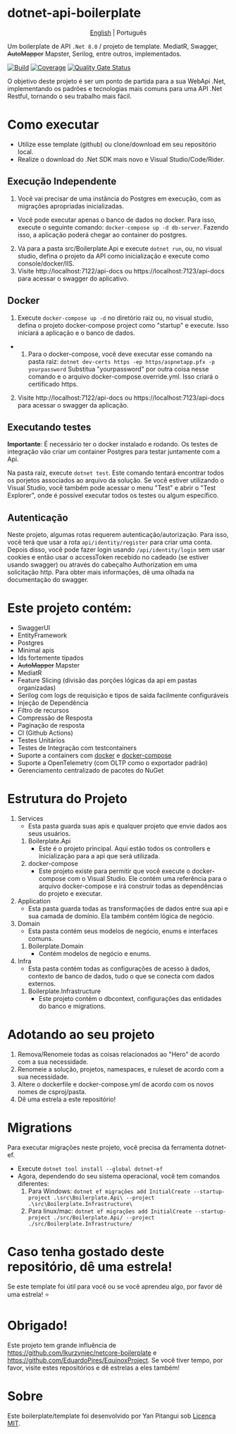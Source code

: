 # dotnet-api-boilerplate
<p align="center">
  <a href="https://github.com/yanpitangui/dotnet-api-boilerplate/tree/main/README.md">English</a> |
  <span>Português</span>
</p>

Um boilerplate de API ``.Net 8.0`` / projeto de template. MediatR, Swagger, ~~AutoMapper~~ Mapster, Serilog, entre outros, implementados.

[![Build](https://github.com/yanpitangui/dotnet-api-boilerplate/actions/workflows/build.yml/badge.svg)](https://github.com/yanpitangui/dotnet-api-boilerplate/actions/workflows/build.yml)
[![Coverage](https://sonarcloud.io/api/project_badges/measure?project=yanpitangui_dotnet-api-boilerplate&metric=coverage)](https://sonarcloud.io/dashboard?id=yanpitangui_dotnet-api-boilerplate)
[![Quality Gate Status](https://sonarcloud.io/api/project_badges/measure?project=yanpitangui_dotnet-api-boilerplate&metric=alert_status)](https://sonarcloud.io/dashboard?id=yanpitangui_dotnet-api-boilerplate)

O objetivo deste projeto é ser um ponto de partida para a sua WebApi .Net, implementando os padrões e tecnologias mais comuns para uma API .Net Restful, tornando o seu trabalho mais fácil.

# Como executar
- Utilize esse template (github) ou clone/download em seu repositório local.
- Realize o download do .Net SDK mais novo e Visual Studio/Code/Rider.

## Execução Independente
1. Você vai precisar de uma instância do Postgres em execução, com as migrações apropriadas inicializadas.
- Você pode executar apenas o banco de dados no docker. Para isso, execute o seguinte comando: ``docker-compose up -d db-server``. Fazendo isso, a aplicação poderá chegar ao container do postgres.
2. Vá para a pasta src/Boilerplate.Api e execute ``dotnet run``, ou, no visual studio, defina o projeto da API como inicialização e execute como console/docker/IIS.
3. Visite http://localhost:7122/api-docs ou https://localhost:7123/api-docs para acessar o swagger do aplicativo.

## Docker
1. Execute ``docker-compose up -d`` no diretório raiz ou, no visual studio, defina o projeto docker-compose project como "startup" e execute. Isso iniciará a aplicação e o banco de dados.
 - 1. Para o docker-compose, você deve executar esse comando na pasta raiz: ``dotnet dev-certs https -ep https/aspnetapp.pfx -p yourpassword``
		Substitua "yourpassword" por outra coisa nesse comando e o arquivo docker-compose.override.yml.
Isso criará o certificado https.
2. Visite http://localhost:7122/api-docs ou https://localhost:7123/api-docs para acessar o swagger da aplicação.

## Executando testes

**Importante**: É necessário ter o docker instalado e rodando. Os testes de integração vão criar um container Postgres para testar juntamente com a Api.

Na pasta raiz, execute ``dotnet test``. Este comando tentará encontrar todos os porjetos associados ao arquivo da solução.
Se você estiver utilizando o Visual Studio, você também pode acessar o menu "Test" e abrir o "Test Explorer", onde é possível executar todos os testes ou algum específico.

## Autenticação
Neste projeto, algumas rotas requerem autenticação/autorização. Para isso, você terá que usar a rota ``api/identity/register`` para criar uma conta.
Depois disso, você pode fazer login usando ``/api/identity/login`` sem usar cookies e então usar o accessToken recebido no cadeado (se estiver usando swagger) ou através do cabeçalho Authorization em uma solicitação http.
Para obter mais informações, dê uma olhada na documentação do swagger.

# Este projeto contém:
- SwaggerUI
- EntityFramework
- Postgres
- Minimal apis
- Ids fortemente tipados
- ~~AutoMapper~~ Mapster
- MediatR
- Feature Slicing (divisão das porções lógicas da api em pastas organizadas)
- Serilog com logs de requisição e tipos de saída facilmente configuráveis
- Injeção de Dependência
- Filtro de recursos
- Compressão de Resposta
- Paginação de resposta
- CI (Github Actions)
- Testes Unitários
- Testes de Integração com testcontainers
- Suporte a containers com [docker](src/Boilerplate.Api/dockerfile) e [docker-compose](docker-compose.yml)
- Suporte a OpenTelemetry (com OLTP como o exportador padrão)
- Gerenciamento centralizado de pacotes do NuGet

# Estrutura do Projeto
1. Services
	- Esta pasta guarda suas apis e qualquer projeto que envie dados aos seus usuários.
	1. Boilerplate.Api
		- Este é o projeto principal. Aqui estão todos os controllers e inicialização para a api que será utilizada.
	2. docker-compose
		- Este projeto existe para permitir que você execute o docker-compose com o Visual Studio. Ele contém uma referência para o arquivo docker-compose e irá construir todas as dependências do projeto e executar.
2. Application
	- Esta pasta guarda todas as transformações de dados entre sua api e sua camada de domínio. Ela também contém lógica de negócio.
3. Domain
	- Esta pasta contém seus modelos de negócio, enums e interfaces comuns.
	1. Boilerplate.Domain
		- Contém modelos de negócio e enums.
4. Infra
	- Esta pasta contém todas as configurações de acesso à dados, contexto de banco de dados, tudo o que se conecta com dados externos.
	1. Boilerplate.Infrastructure
		- Este projeto contém o dbcontext, configurações das entidades do banco e migrations.


# Adotando ao seu projeto
1. Remova/Renomeie todas as coisas relacionados ao "Hero" de acordo com a sua necessidade.
2. Renomeie a solução, projetos, namespaces, e ruleset de acordo com a sua necessidade.
3. Altere o dockerfile e docker-compose.yml de acordo com os novos nomes de csproj/pasta.
3. Dê uma estrela a este repositório!

# Migrations
Para executar migrações neste projeto, você precisa da ferramenta dotnet-ef.
- Execute ``dotnet tool install --global dotnet-ef``
- Agora, dependendo do seu sistema operacional, você tem comandos diferentes:
	1. Para Windows: ``dotnet ef migrações add InitialCreate --startup-project .\src\Boilerplate.Api\ --project .\src\Boilerplate.Infrastructure\``
	2. Para linux/mac: ``dotnet ef migrações add InitialCreate --startup-project ./src/Boilerplate.Api/ --project ./src/Boilerplate.Infrastructure/``

# Caso tenha gostado deste repositório, dê uma estrela!
Se este template foi útil para você ou se você aprendeu algo, por favor dê uma estrela! :star:

# Obrigado!
Este projeto tem grande influência de https://github.com/lkurzyniec/netcore-boilerplate e https://github.com/EduardoPires/EquinoxProject. Se você tiver tempo, por favor, visite estes repositórios e dê estrelas a eles também!

# Sobre
Este boilerplate/template foi desenvolvido por Yan Pitangui sob [Licença MIT](LICENSE).
